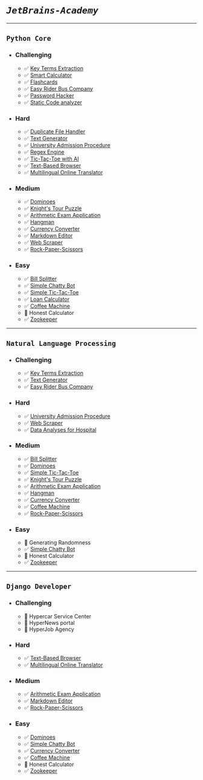 # _`JetBrains-Academy`_
_____________________

## `Python Core`
* ### Challenging
  - :white_check_mark: [Key Terms Extraction](https://github.com/ahmadum01/JetBrains-Academy/tree/main/Python%20Core/Key%20Terms%20Extraction)
  - :white_check_mark: [Smart Calculator](https://github.com/ahmadum01/JetBrains-Academy/tree/main/Python%20Core/Smart%20Calculator)
  - :white_check_mark: [Flashcards](https://github.com/ahmadum01/JetBrains-Academy/tree/main/Python%20Core/Flashcards)
  - :white_check_mark: [Easy Rider Bus Company](https://github.com/ahmadum01/JetBrains-Academy/tree/main/Python%20Core/Easy%20Rider%20Bus)
  - :white_check_mark: [Password Hacker](https://github.com/ahmadum01/JetBrains-Academy/tree/main/Python%20Core/Password%20Hacker)
  - :white_check_mark: [Static Code analyzer](https://github.com/ahmadum01/JetBrains-Academy/tree/main/Python%20Core/Static%20Code%20Analyzer)
* ### Hard
  - :white_check_mark: [Duplicate File Handler](https://github.com/ahmadum01/JetBrains-Academy/tree/main/Python%20Core/Duplicate%20File%20Handler)
  - :white_check_mark: [Text Generator](https://github.com/ahmadum01/JetBrains-Academy/tree/main/Python%20Core/Text%20Generator)
  - :white_check_mark: [University Admission Procedure](https://github.com/ahmadum01/JetBrains-Academy/tree/main/Python%20Core/University%20Admission%20Procedure)
  - :white_check_mark: [Regex Engine](https://github.com/ahmadum01/JetBrains-Academy/tree/main/Python%20Core/Regex%20Engine)
  - :white_check_mark: [Tic-Tac-Toe with AI](https://github.com/ahmadum01/JetBrains-Academy/tree/main/Python%20Core/Tic-Tac-Toe%20with%20AI)
  - :white_check_mark: [Text-Based Browser](https://github.com/ahmadum01/JetBrains-Academy/tree/main/Python%20Core/Text-Based%20Browser)
  - :white_check_mark: [Multilingual Online Translator](https://github.com/ahmadum01/JetBrains-Academy/tree/main/Python%20Core/Multilingual%20Online%20Translator)
* ### Medium
  - :white_check_mark: [Dominoes](https://github.com/ahmadum01/JetBrains-Academy/tree/main/Python%20Core/Dominoes)
  - :white_check_mark: [Knight's Tour Puzzle](https://github.com/ahmadum01/JetBrains-Academy/tree/main/Python%20Core/Knight's%20Tour%20Puzzle)
  - :white_check_mark: [Arithmetic Exam Application](https://github.com/ahmadum01/JetBrains-Academy/tree/main/Python%20Core/Arithmetic%20Exam%20Application)
  - :white_check_mark: [Hangman](https://github.com/ahmadum01/JetBrains-Academy/tree/main/Python%20Core/Hangman)
  - :white_check_mark: [Currency Converter](https://github.com/ahmadum01/JetBrains-Academy/tree/main/Python%20Core/Currency%20Converter)
  - :white_check_mark: [Markdown Editor](https://github.com/ahmadum01/JetBrains-Academy/tree/main/Python%20Core/Markdown%20Editor)
  - :white_check_mark: [Web Scraper](https://github.com/ahmadum01/JetBrains-Academy/tree/main/Python%20Core/Web%20Scraper)
  - :white_check_mark: [Rock-Paper-Scissors](https://github.com/ahmadum01/JetBrains-Academy/tree/main/Python%20Core/Rock-Paper-Scissors)
* ### Easy
  - :white_check_mark: [Bill Splitter](https://github.com/ahmadum01/JetBrains-Academy/tree/main/Python%20Core/Bill%20Splitter)
  - :white_check_mark: [Simple Chatty Bot](https://github.com/ahmadum01/JetBrains-Academy/tree/main/Python%20Core/Simple%20Chatty%20Bot)
  - :white_check_mark: [Simple Tic-Tac-Toe](https://github.com/ahmadum01/JetBrains-Academy/tree/main/Python%20Core/Simple%20Tic-Tac-Toe)
  - :white_check_mark: [Loan Calculator](https://github.com/ahmadum01/JetBrains-Academy/tree/main/Python%20Core/Loan%20Calculator)
  - :white_check_mark: [Coffee Machine](https://github.com/ahmadum01/JetBrains-Academy/tree/main/Python%20Core/Coffee%20Machine)
  - :black_square_button: Honest Calculator
  - :white_check_mark: [Zookeeper](https://github.com/ahmadum01/JetBrains-Academy/tree/main/Python%20Core/Zookeeper)
_______________________________
  ## `Natural Language Processing`
* ### Challenging
  - :white_check_mark: [Key Terms Extraction](https://github.com/ahmadum01/JetBrains-Academy/tree/main/Python%20Core/Key%20Terms%20Extraction)
  - :white_check_mark: [Text Generator](https://github.com/ahmadum01/JetBrains-Academy/tree/main/Python%20Core/Text%20Generator)
  - :white_check_mark: [Easy Rider Bus Company](https://github.com/ahmadum01/JetBrains-Academy/tree/main/Python%20Core/Easy%20Rider%20Bus)
* ### Hard
  - :white_check_mark: [University Admission Procedure](https://github.com/ahmadum01/JetBrains-Academy/tree/main/Python%20Core/University%20Admission%20Procedure)
  - :white_check_mark: [Web Scraper](https://github.com/ahmadum01/JetBrains-Academy/tree/main/Python%20Core/Web%20Scraper)
  - :white_check_mark: [Data Analyses for Hospital](https://github.com/ahmadum01/JetBrains-Academy/tree/main/Natural%20Language%20Processing/Data%20Analysis%20for%20Hospital)
* ### Medium
  - :white_check_mark: [Bill Splitter](https://github.com/ahmadum01/JetBrains-Academy/tree/main/Python%20Core/Bill%20Splitter)
  - :white_check_mark: [Dominoes](https://github.com/ahmadum01/JetBrains-Academy/tree/main/Python%20Core/Dominoes)
  - :white_check_mark: [Simple Tic-Tac-Toe](https://github.com/ahmadum01/JetBrains-Academy/tree/main/Python%20Core/Simple%20Tic-Tac-Toe)
  - :white_check_mark: [Knight's Tour Puzzle](https://github.com/ahmadum01/JetBrains-Academy/tree/main/Python%20Core/Knight's%20Tour%20Puzzle)
  - :white_check_mark: [Arithmetic Exam Application](https://github.com/ahmadum01/JetBrains-Academy/tree/main/Python%20Core/Arithmetic%20Exam%20Application)
  - :white_check_mark: [Hangman](https://github.com/ahmadum01/JetBrains-Academy/tree/main/Python%20Core/Hangman)
  - :white_check_mark: [Currency Converter](https://github.com/ahmadum01/JetBrains-Academy/tree/main/Python%20Core/Currency%20Converter)
  - :white_check_mark: [Coffee Machine](https://github.com/ahmadum01/JetBrains-Academy/tree/main/Python%20Core/Coffee%20Machine)
  - :white_check_mark: [Rock-Paper-Scissors](https://github.com/ahmadum01/JetBrains-Academy/tree/main/Python%20Core/Rock-Paper-Scissors)
* ### Easy
  - :black_square_button: Generating Randomness
  - :white_check_mark: [Simple Chatty Bot](https://github.com/ahmadum01/JetBrains-Academy/tree/main/Python%20Core/Simple%20Chatty%20Bot)
  - :black_square_button: Honest Calculator
  - :white_check_mark: [Zookeeper](https://github.com/ahmadum01/JetBrains-Academy/tree/main/Python%20Core/Zookeeper)
_______________________________
  ## `Django Developer`
* ### Challenging
  - :black_square_button: Hypercar Service Center
  - :black_square_button: HyperNews portal
  - :black_square_button: HyperJob Agency
* ### Hard
  - :white_check_mark: [Text-Based Browser](https://github.com/ahmadum01/JetBrains-Academy/tree/main/Python%20Core/Text-Based%20Browser)
  - :white_check_mark: [Multilingual Online Translator](https://github.com/ahmadum01/JetBrains-Academy/tree/main/Python%20Core/Multilingual%20Online%20Translator)
* ### Medium
  - :white_check_mark: [Arithmetic Exam Application](https://github.com/ahmadum01/JetBrains-Academy/tree/main/Python%20Core/Arithmetic%20Exam%20Application)
  - :white_check_mark: [Markdown Editor](https://github.com/ahmadum01/JetBrains-Academy/tree/main/Python%20Core/Markdown%20Editor)
  - :white_check_mark: [Rock-Paper-Scissors](https://github.com/ahmadum01/JetBrains-Academy/tree/main/Python%20Core/Rock-Paper-Scissors)
* ### Easy
  - :white_check_mark: [Dominoes](https://github.com/ahmadum01/JetBrains-Academy/tree/main/Python%20Core/Dominoes)
  - :white_check_mark: [Simple Chatty Bot](https://github.com/ahmadum01/JetBrains-Academy/tree/main/Python%20Core/Simple%20Chatty%20Bot)
  - :white_check_mark: [Currency Converter](https://github.com/ahmadum01/JetBrains-Academy/tree/main/Python%20Core/Currency%20Converter)
  - :white_check_mark: [Coffee Machine](https://github.com/ahmadum01/JetBrains-Academy/tree/main/Python%20Core/Coffee%20Machine)
  - :black_square_button: Honest Calculator
  - :white_check_mark: [Zookeeper](https://github.com/ahmadum01/JetBrains-Academy/tree/main/Python%20Core/Zookeeper)
